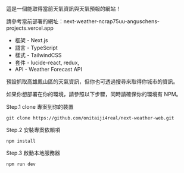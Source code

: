 這是一個能取得當前天氣資訊與天氣預報的網站！

請參考當前部署的網址：next-weather-ncrap75uu-anguschens-projects.vercel.app

- 框架 - Next.js
- 語言 - TypeScript
- 樣式 - TailwindCSS
- 套件 - lucide-react, redux,
- API - Weather Forecast API

預設抓取高雄鳳山區的天氣資訊，但你也可透過搜尋來取得你城市的資訊。

如果你想部署在你的環境，請參照以下步驟，同時請確保你的環境有 NPM。

Step.1
clone 專案到你的裝置

    git clone https://github.com/onitaiji4real/next-weather-web.git

Step.2
安裝專案依賴項

    npm install

Step.3
啟動本地服務器

    npm run dev
